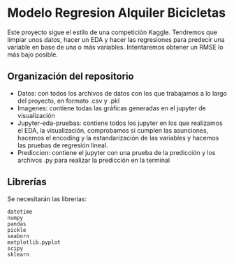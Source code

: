 # Modelo Regresion Alquiler Bicicletas

Este proyecto sigue el estilo de una competición Kaggle. Tendremos que limpiar unos datos, hacer un EDA y hacer las regresiones para predecir una variable en base de una o más variables. Intentaremos obtener un RMSE lo más bajo posible.

## Organización del repositorio
- Datos: con todos los archivos de datos con los que trabajamos a lo largo del proyecto, en formato .csv y .pkl
- Imagenes: contiene todas las gráficas generadas en el jupyter de visualización
- Jupyter-eda-pruebas: contiene todos los jupyter en los que realizamos el EDA, la visualización, comprobamos si cumplen las asunciones, hacemos el encoding y la estandarización de las variables y hacemos las pruebas de regresión lineal.
- Prediccion: contiene el jupyter con una prueba de la predicción y los archivos .py para realizar la predicción en la terminal

## Librerías 

Se necesitarán las librerias:
```
datetime
numpy
pandas
pickle
seaborn
matplotlib.pyplot
scipy
sklearn
```
